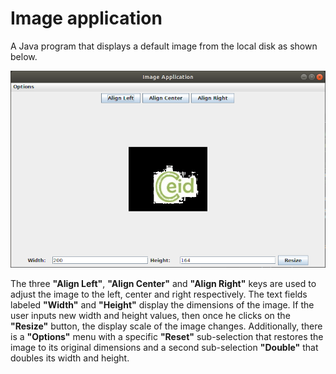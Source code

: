 # Image application

A Java program that displays a default image from the local disk as shown below.

![demo](https://raw.githubusercontent.com/GerasimosR/Image-application/master/demo.png)

The three **"Align Left"**, **"Align Center"** and **"Align Right"** keys are used to adjust the image to the left, center and right respectively. The text fields labeled **"Width"** and **"Height"** display the dimensions of the image. If the user inputs new width and height values, then once he clicks on the **"Resize"** button, the display scale of the image changes. Additionally, there is a **"Options"** menu with a specific **"Reset"** sub-selection that restores the image to its original dimensions and a second sub-selection **"Double"** that doubles its width and height.
